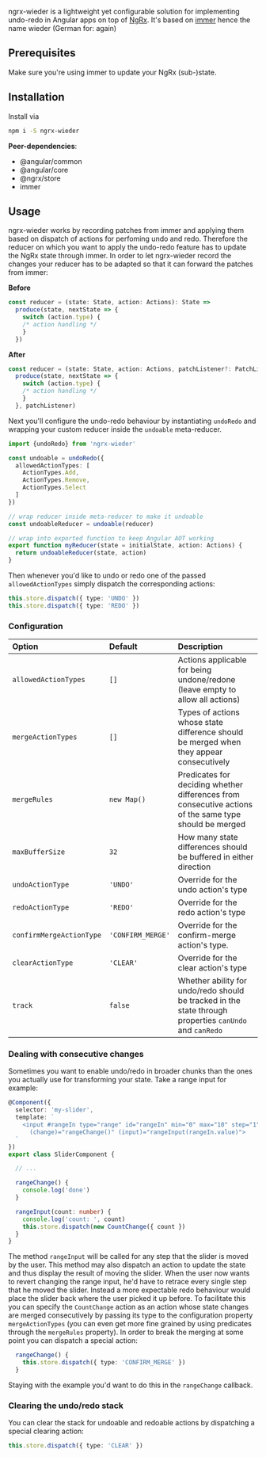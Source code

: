 ngrx-wieder is a lightweight yet configurable solution for implementing undo-redo in Angular apps on top of [NgRx](https://ngrx.io/).
It's based on [immer](https://github.com/immerjs/immer) hence the name wieder (German for: again)

## Prerequisites

Make sure you're using immer to update your NgRx (sub-)state.

## Installation

Install via
```bash
npm i -S ngrx-wieder
```

**Peer-dependencies**:
- @angular/common
- @angular/core
- @ngrx/store
- immer

## Usage

ngrx-wieder works by recording patches from immer and applying
them based on dispatch of actions for perfoming undo and redo.
Therefore the reducer on which you want to apply the undo-redo feature
has to update the NgRx state through immer. In order to let
ngrx-wieder record the changes your reducer has to be adapted
so that it can forward the patches from immer:

**Before**
```ts
const reducer = (state: State, action: Actions): State =>
  produce(state, nextState => {
    switch (action.type) {
    /* action handling */
    }
  })
```

**After**
```ts
const reducer = (state: State, action: Actions, patchListener?: PatchListener): State =>
  produce(state, nextState => {
    switch (action.type) {
    /* action handling */
    }
  }, patchListener)
```

Next you'll configure the undo-redo behaviour by instantiating `undoRedo` and wrapping
your custom reducer inside the `undoable` meta-reducer.

```ts
import {undoRedo} from 'ngrx-wieder'

const undoable = undoRedo({
  allowedActionTypes: [
    ActionTypes.Add,
    ActionTypes.Remove,
    ActionTypes.Select
  ]
})

// wrap reducer inside meta-reducer to make it undoable
const undoableReducer = undoable(reducer)

// wrap into exported function to keep Angular AOT working
export function myReducer(state = initialState, action: Actions) {
  return undoableReducer(state, action)
}
```

Then whenever you'd like to undo or redo one of the passed `allowedActionTypes` simply dispatch
the corresponding actions:
```ts
this.store.dispatch({ type: 'UNDO' })
this.store.dispatch({ type: 'REDO' })
```

### Configuration

| Option | Default | Description
|:---  |:--- | :---
| `allowedActionTypes`| `[]` |Actions applicable for being undone/redone (leave empty to allow all actions)
| `mergeActionTypes`| `[]` | Types of actions whose state difference should be merged when they appear consecutively
| `mergeRules`| `new Map()` |Predicates for deciding whether differences from consecutive actions of the same type should be merged
| `maxBufferSize`| `32` | How many state differences should be buffered in either direction
| `undoActionType`| `'UNDO'` | Override for the undo action's type
| `redoActionType`| `'REDO'` | Override for the redo action's type
| `confirmMergeActionType`| `'CONFIRM_MERGE'` |Override for the confirm-merge action's type.
| `clearActionType`| `'CLEAR'` | Override for the clear action's type
| `track`| `false` | Whether ability for undo/redo should be tracked in the state through properties `canUndo` and `canRedo`

### Dealing with consecutive changes

Sometimes you want to enable undo/redo in broader chunks than the ones you actually use for
transforming your state. Take a range input for example:

```ts
@Component({
  selector: 'my-slider',
  template: `
    <input #rangeIn type="range" id="rangeIn" min="0" max="10" step="1" 
      (change)="rangeChange()" (input)="rangeInput(rangeIn.value)">
  `
})
export class SliderComponent {

  // ...

  rangeChange() {
    console.log('done')
  }

  rangeInput(count: number) {
    console.log('count: ', count)
    this.store.dispatch(new CountChange({ count })
  }
}
```

The method `rangeInput` will be called for any step that the slider is moved by the user. This method
may also dispatch an action to update the state and thus display the result of moving the slider.
When the user now wants to revert changing the range input, he'd have to retrace every single step that
he moved the slider. Instead a more expectable redo behaviour would place the slider back where the
user picked it up before. To facilitate this you can specify the `CountChange` action as an action
whose state changes are merged consecutively by passing its type to the configuration property 
`mergeActionTypes` (you can even get more fine grained by using predicates through the `mergeRules` property).
In order to break the merging at some point you can dispatch a special action:
```ts
  rangeChange() {
    this.store.dispatch({ type: 'CONFIRM_MERGE' })
  }
```
Staying with the example you'd want to do this in the `rangeChange` callback.

### Clearing the undo/redo stack

You can clear the stack for undoable and redoable actions by dispatching a special clearing action:
```ts
this.store.dispatch({ type: 'CLEAR' })
```
